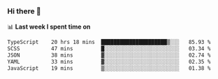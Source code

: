 ### Hi there 👋

<!--
**DBvc/DBvc** is a ✨ _special_ ✨ repository because its `README.md` (this file) appears on your GitHub profile.

Here are some ideas to get you started:

- 🔭 I’m currently working on ...
- 🌱 I’m currently learning ...
- 👯 I’m looking to collaborate on ...
- 🤔 I’m looking for help with ...
- 💬 Ask me about ...
- 📫 How to reach me: ...
- 😄 Pronouns: ...
- ⚡ Fun fact: ...
-->

📊 **Last week I spent time on**
<!--START_SECTION:waka-->

```txt
TypeScript    20 hrs 18 mins  █████████████████████▒░░░   85.93 %
SCSS          47 mins         █░░░░░░░░░░░░░░░░░░░░░░░░   03.34 %
JSON          38 mins         ▓░░░░░░░░░░░░░░░░░░░░░░░░   02.74 %
YAML          33 mins         ▓░░░░░░░░░░░░░░░░░░░░░░░░   02.35 %
JavaScript    19 mins         ▒░░░░░░░░░░░░░░░░░░░░░░░░   01.38 %
```

<!--END_SECTION:waka-->
